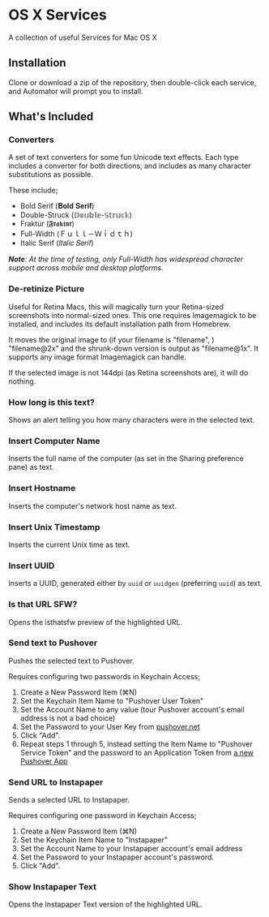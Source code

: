 # OS X Services

A collection of useful Services for Mac OS X

## Installation

Clone or download a zip of the repository, then double-click each service, and Automator will prompt you to install.

## What's Included

### Converters

A set of text converters for some fun Unicode text effects. Each type includes a converter for both directions, and includes as many character substitutions as possible.

These include;

* Bold Serif (𝐁𝐨𝐥𝐝 𝐒𝐞𝐫𝐢𝐟)
* Double-Struck (𝔻𝕠𝕦𝕓𝕝𝕖-𝕊𝕥𝕣𝕦𝕔𝕜)
* Fraktur (𝕱𝖗𝖆𝖐𝖙𝖚𝖗)
* Full-Width (Ｆｕｌｌ－Ｗｉｄｔｈ)
* Italic Serif (𝐼𝑡𝑎𝑙𝑖𝑐 𝑆𝑒𝑟𝑖𝑓)

_**Note**: At the time of testing, only Full-Width has widespread character support across mobile and desktop platforms._

### De-retinize Picture

Useful for Retina Macs, this will magically turn your Retina-sized screenshots into normal-sized ones. This one requires Imagemagick to be installed, and includes its default installation path from Homebrew.

It moves the original image to (if your filename is "filename", ) "filename@2x" and the shrunk-down version is output as "filename@1x". It supports any image format Imagemagick can handle.

If the selected image is not 144dpi (as Retina screenshots are), it will do nothing.

### How long is this text?

Shows an alert telling you how many characters were in the selected text.

### Insert Computer Name

Inserts the full name of the computer (as set in the Sharing preference pane) as text.

### Insert Hostname

Inserts the computer's network host name as text.

### Insert Unix Timestamp

Inserts the current Unix time as text.

### Insert UUID

Inserts a UUID, generated either by `uuid` or `uuidgen` (preferring `uuid`) as text.

### Is that URL SFW?

Opens the isthatsfw preview of the highlighted URL.

### Send text to Pushover

Pushes the selected text to Pushover.

Requires configuring two passwords in Keychain Access;

1. Create a New Password Item (⌘N)
2. Set the Keychain Item Name to "Pushover User Token"
3. Set the Account Name to any value (tour Pushover account's email address is not a bad choice)
4. Set the Password to your User Key from [pushover.net](https://pushover.net)
5. Click "Add".
6. Repeat steps 1 through 5, instead setting the Item Name to "Pushover Service Token" and the password to an Application Token from [a new Pushover App](https://pushover.net/apps/build)

### Send URL to Instapaper

Sends a selected URL to Instapaper.

Requires configuring one password in Keychain Access;

1. Create a New Password Item (⌘N)
2. Set the Keychain Item Name to "Instapaper"
3. Set the Account Name to your Instapaper account's email address
4. Set the Password to your Instapaper account's password.
5. Click "Add".

### Show Instapaper Text

Opens the Instapaper Text version of the highlighted URL.
